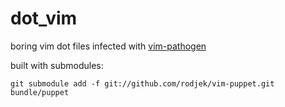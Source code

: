 # dot_vim
boring vim dot files infected with <a href="https://github.com/tpope/vim-pathogen">vim-pathogen</a>

built with submodules:
```
git submodule add -f git://github.com/rodjek/vim-puppet.git bundle/puppet
```


